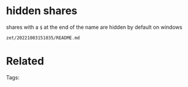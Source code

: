 # hidden shares
shares with a `$` at the end of the name are hidden by default on windows

` zet/20221003151035/README.md `

# Related


Tags:

    
